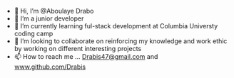 - 👋 Hi, I’m @Aboulaye Drabo
- 👀 I’m a junior developer 
- 🌱 I’m currently learning ful-stack development at Columbia Universty coding camp
- 💞️ I’m looking to collaborate on reinforcing my knowledge and work ethic by working on different interesting projects
- 📫 How to reach me ... Drabis47@gmail.com and  www.github.com/Drabis

<!---
Drabis/Drabis is a ✨ special ✨ repository because its `README.md` (this file) appears on your GitHub profile.
You can click the Preview link to take a look at your changes.
--->
